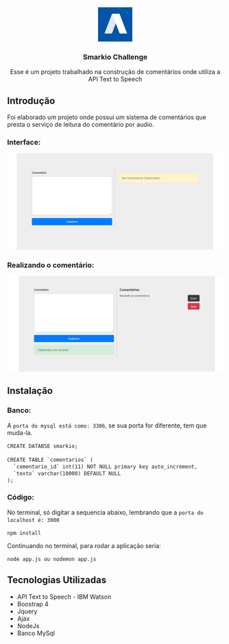 <!-- PROJECT LOGO -->
<br />
<p align="center">
  <a href="https://github.com/othneildrew/Best-README-Template">
    <img src="logo-Smarkio.png" alt="Logo" width="80" height="80">
  </a>

  <h3 align="center">Smarkio Challenge</h3>

  <p align="center">
    Esse é um projeto trabalhado na construção de comentários onde utiliza a API Text to Speech
    <br />
  </p>
</p>

## Introdução 
Foi elaborado um projeto onde possui um sistema de comentários que presta o serviço de leitura do comentário por audio.

### Interface:
![Screenshot](imagem1.jpg)

### Realizando o comentário:
![Screenshot](imagem2.jpg)

## Instalação

### Banco:
A `porta do mysql está como: 3306`, se sua porta for diferente, tem que muda-la.
```
CREATE DATABSE smarkio;

CREATE TABLE `comentarios` (
  `comentario_id` int(11) NOT NULL primary key auto_increment,
  `texto` varchar(10000) DEFAULT NULL
);

```
### Código:
No terminal, só digitar a sequencia abaixo, lembrando que a `porta do localhost é: 3000`
```
npm install
```
Continuando no terminal, para rodar a aplicação seria:
```
node app.js ou nodemon app.js
```
## Tecnologias Utilizadas 

* API Text to Speech - IBM Watson
* Boostrap 4
* Jquery
* Ajax
* NodeJs
* Banco MySql
